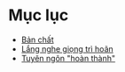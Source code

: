 # Mục lục

- [Bản chất](chuong/ban-chat.md)
- [Lắng nghe giọng trì hoãn](chuong/lang-nghe-va-thau-hieu.md)
- [Tuyên ngôn "hoàn thành"](chuong/tuyen-ngon-hoan-thanh.md)